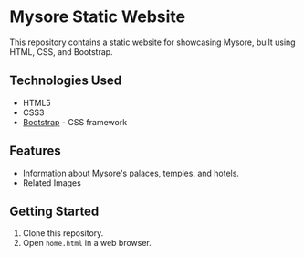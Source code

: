 # Mysore Static Website

This repository contains a static website for showcasing Mysore, built using HTML, CSS, and Bootstrap.

## Technologies Used

- HTML5
- CSS3
- [Bootstrap](https://getbootstrap.com/) - CSS framework

## Features

- Information about Mysore's palaces, temples, and hotels.
- Related Images


## Getting Started

1. Clone this repository.
2. Open `home.html` in a web browser.


